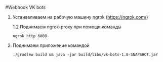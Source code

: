 #Webhook VK bots

1. Устанавливаем на рабочую машину ngrok (https://ngrok.com/)

    1.2 Поднимаем ngrok-proxy при помощи команды
    
    ```ngrok http 6000```
2. Поднимаем приложение командой 
    
    ```./gradlew build && java -jar build/libs/vk-bots-1.0-SNAPSHOT.jar```



